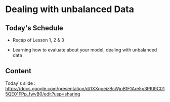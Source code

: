# Dealing with unbalanced Data


## Today's Schedule

- Recap of Lesson 1, 2 & 3

- Learning how to evaluate about your model, dealing with unbalanced data

## Content

Today`s slide : https://docs.google.com/presentation/d/1XXqoeizBcWjpBfF1Are5p3PKI9C015QE01FPp_fwvB0/edit?usp=sharing

